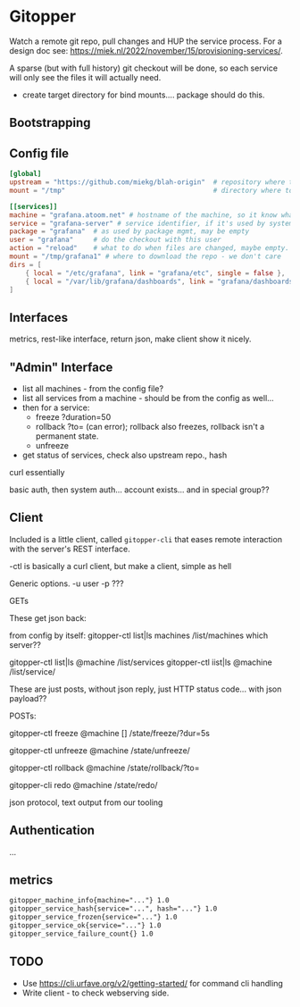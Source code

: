 # Gitopper

Watch a remote git repo, pull changes and HUP the service process. For a design doc see:
<https://miek.nl/2022/november/15/provisioning-services/>.

A sparse (but with full history) git checkout will be done, so each service will only see the files
it will actually need.

- create target directory for bind mounts.... package should do this.

## Bootstrapping


## Config file

~~~ toml
[global]
upstream = "https://github.com/miekg/blah-origin"  # repository where to download from
mount = "/tmp"                                     # directory where to download to, mount+service is used as path

[[services]]
machine = "grafana.atoom.net" # hostname of the machine, so it know what to do there.
service = "grafana-server" # service identifier, if it's used by systemd it must be the systemd service name
package = "grafana"  # as used by package mgmt, may be empty
user = "grafana"     # do the checkout with this user
action = "reload"    # what to do when files are changed, maybe empty.
mount = "/tmp/grafana1" # where to download the repo - we don't care
dirs = [
    { local = "/etc/grafana", link = "grafana/etc", single = false },
    { local = "/var/lib/grafana/dashboards", link = "grafana/dashboards", single = false }
]
~~~

## Interfaces


metrics, rest-like interface, return json, make client show it nicely.

## "Admin" Interface

- list all machines - from the config file?
- list all services from a machine - should be from the config as well...
- then for a service:
    * freeze ?duration=50
    * rollback ?to=<hash> (can error); rollback also freezes, rollback isn't a permanent state.
    * unfreeze
- get status of services, check also upstream repo., hash

curl essentially

basic auth, then system auth... account exists... and in special group??

## Client

Included is a little client, called `gitopper-cli` that eases remote interaction with the server's
REST interface.

-ctl is basically a curl client, but make a client, simple as hell

Generic options. -u user -p <passwd> ???

GETs

These get json back:

from config by itself:
gitopper-ctl list|ls machines
    /list/machines which server??

gitopper-ctl list|ls @machine
    /list/services
gitopper-ctl iist|ls @machine <service-name>
   /list/service/<name>

These are just posts, without json reply, just HTTP status code... with json payload??

POSTs:

gitopper-ctl freeze @machine <service-name> [<duration>]
    /state/freeze/<name>?dur=5s

gitopper-ctl unfreeze @machine <service-name>
    /state/unfreeze/<name>

gitopper-ctl rollback @machine <service-name> <hash>
    /state/rollback/<name>?to=<hash>

gitopper-cli redo @machine <service-name>
    /state/redo/<name>

json protocol, text output from our tooling

## Authentication

...

## metrics

~~~ txt
gitopper_machine_info{machine="..."} 1.0
gitopper_service_hash{service="...", hash="..."} 1.0
gitopper_service_frozen{service="..."} 1.0
gitopper_service_ok{service="..."} 1.0
gitopper_service_failure_count{} 1.0
~~~

## TODO

* Use https://cli.urfave.org/v2/getting-started/ for command cli handling
* Write client - to check webserving side.
